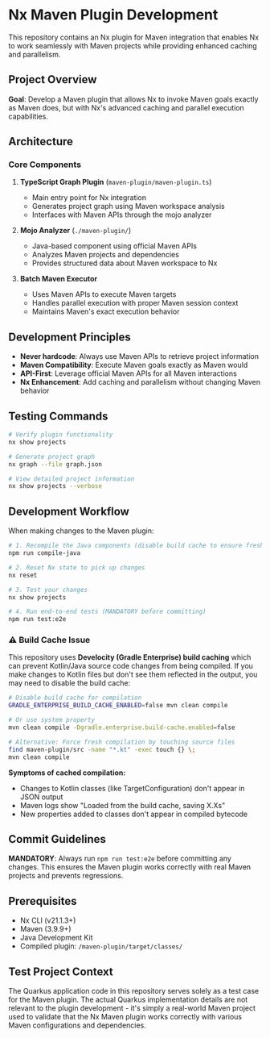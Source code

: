 # Nx Maven Plugin Development

This repository contains an Nx plugin for Maven integration that enables Nx to work seamlessly with Maven projects while providing enhanced caching and parallelism.

## Project Overview

**Goal**: Develop a Maven plugin that allows Nx to invoke Maven goals exactly as Maven does, but with Nx's advanced caching and parallel execution capabilities.

## Architecture

### Core Components

1. **TypeScript Graph Plugin** (`maven-plugin/maven-plugin.ts`)
   - Main entry point for Nx integration
   - Generates project graph using Maven workspace analysis
   - Interfaces with Maven APIs through the mojo analyzer

2. **Mojo Analyzer** (`./maven-plugin/`)
   - Java-based component using official Maven APIs
   - Analyzes Maven projects and dependencies
   - Provides structured data about Maven workspace to Nx

3. **Batch Maven Executor**
   - Uses Maven APIs to execute Maven targets
   - Handles parallel execution with proper Maven session context
   - Maintains Maven's exact execution behavior

## Development Principles

- **Never hardcode**: Always use Maven APIs to retrieve project information
- **Maven Compatibility**: Execute Maven goals exactly as Maven would
- **API-First**: Leverage official Maven APIs for all Maven interactions
- **Nx Enhancement**: Add caching and parallelism without changing Maven behavior

## Testing Commands

```bash
# Verify plugin functionality
nx show projects

# Generate project graph
nx graph --file graph.json

# View detailed project information
nx show projects --verbose
```

## Development Workflow

When making changes to the Maven plugin:

```bash
# 1. Recompile the Java components (disable build cache to ensure fresh compilation)
npm run compile-java

# 2. Reset Nx state to pick up changes
nx reset

# 3. Test your changes
nx show projects

# 4. Run end-to-end tests (MANDATORY before committing)
npm run test:e2e
```

### ⚠️ Build Cache Issue

This repository uses **Develocity (Gradle Enterprise) build caching** which can prevent Kotlin/Java source code changes from being compiled. If you make changes to Kotlin files but don't see them reflected in the output, you may need to disable the build cache:

```bash
# Disable build cache for compilation
GRADLE_ENTERPRISE_BUILD_CACHE_ENABLED=false mvn clean compile

# Or use system property
mvn clean compile -Dgradle.enterprise.build-cache.enabled=false

# Alternative: Force fresh compilation by touching source files
find maven-plugin/src -name "*.kt" -exec touch {} \;
mvn clean compile
```

**Symptoms of cached compilation:**
- Changes to Kotlin classes (like TargetConfiguration) don't appear in JSON output
- Maven logs show "Loaded from the build cache, saving X.Xs"
- New properties added to classes don't appear in compiled bytecode

## Commit Guidelines

**MANDATORY**: Always run `npm run test:e2e` before committing any changes. This ensures the Maven plugin works correctly with real Maven projects and prevents regressions.

## Prerequisites

- Nx CLI (v21.1.3+)
- Maven (3.9.9+)
- Java Development Kit
- Compiled plugin: `/maven-plugin/target/classes/`

## Test Project Context

The Quarkus application code in this repository serves solely as a test case for the Maven plugin. The actual Quarkus implementation details are not relevant to the plugin development - it's simply a real-world Maven project used to validate that the Nx Maven plugin works correctly with various Maven configurations and dependencies.